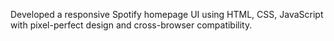 Developed a responsive Spotify homepage UI using HTML, CSS, JavaScript with pixel-perfect
design and cross-browser compatibility.
